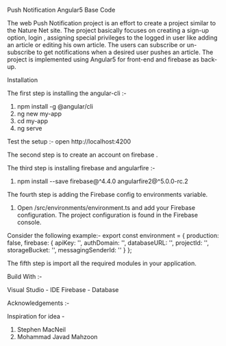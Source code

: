 Push Notification Angular5 Base Code

The web Push Notification project  is an effort to create a project similar to the Nature Net site.
The project basically focuses on creating a sign-up option, login , assigning special privileges to the logged in user like adding an article or editing his own article. 
The users can subscribe or un-subscribe to get notifications when a desired user pushes an article.
The project is implemented using Angular5 for front-end and firebase as back-up.

Installation 

The first step is installing the angular-cli :-

1. npm install -g @angular/cli
2. ng new my-app
3. cd my-app
4. ng serve

Test the setup :-
open http://localhost:4200

The second step is to create an account on firebase .

The third step is installing firebase and angularfire :-

1. npm install --save firebase@^4.4.0 angularfire2@^5.0.0-rc.2

The fourth step is adding the Firebase config to environments variable.

1. Open /src/environments/environment.ts and add your Firebase configuration. The project configuration is found in the Firebase console.
   
Consider the following example:-
   export const environment = {
    production: false,
    firebase: {
    apiKey: '<your-key>',
    authDomain: '<your-project-authdomain>',
    databaseURL: '<your-database-URL>',
    projectId: '<your-project-id>',
    storageBucket: '<your-storage-bucket>',
    messagingSenderId: '<your-messaging-sender-id>'
  }
};

The fifth step is import all the required modules in your application.

Build With :-

Visual Studio - IDE
Firebase      - Database

Acknowledgements :-

Inspiration for idea -

1. Stephen MacNeil
2. Mohammad Javad Mahzoon


